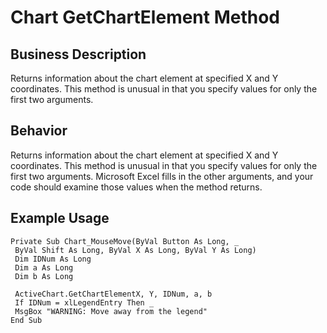 # Chart GetChartElement Method

## Business Description
Returns information about the chart element at specified X and Y coordinates. This method is unusual in that you specify values for only the first two arguments.

## Behavior
Returns information about the chart element at specified X and Y coordinates. This method is unusual in that you specify values for only the first two arguments. Microsoft Excel fills in the other arguments, and your code should examine those values when the method returns.

## Example Usage
```vba
Private Sub Chart_MouseMove(ByVal Button As Long, _ 
 ByVal Shift As Long, ByVal X As Long, ByVal Y As Long) 
 Dim IDNum As Long 
 Dim a As Long 
 Dim b As Long 
 
 ActiveChart.GetChartElementX, Y, IDNum, a, b 
 If IDNum = xlLegendEntry Then _ 
 MsgBox "WARNING: Move away from the legend" 
End Sub
```